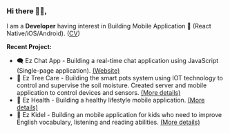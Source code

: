 ### Hi there 👋🏼,
I am a **Developer** having interest in Building Mobile Application 📱 (React Native/iOS/Android). ([CV](https://drive.google.com/file/d/1NUzlqL07E3JHV_PpdvgZ8A6lD4T-G1gO/))

**Recent Project:**
- 🗨️ Ez Chat App - Building a real-time chat application using JavaScript (Single-page application). [(Website)](http://ezchatapp.herokuapp.com/html/index.html)
- 🌱 Ez Tree Care - Building the smart pots system using IOT technology to control and supervise the soil moisture. Created server and mobile application to control devices and sensors. [(More details)](https://github.com/nguyensonhai/eztreecare)
- 💑 Ez Health - Building a healthy lifestyle mobile application. [(More details)](https://github.com/ezratech/ezhealth)
- 📓 Ez Kidel - Building an mobile application for kids who need to improve English vocabulary, listening and reading abilities. [(More details)](https://github.com/ezratech/ezkidel)
